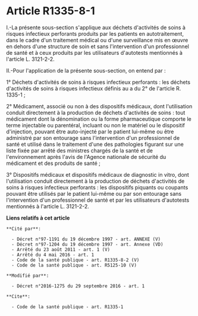 # Article R1335-8-1

I.-La présente sous-section s'applique aux déchets d'activités de soins à risques infectieux perforants produits par les
patients en autotraitement, dans le cadre d'un traitement médical ou d'une surveillance mis en œuvre en dehors d'une
structure de soin et sans l'intervention d'un professionnel de santé et à ceux produits par les utilisateurs d'autotests
mentionnés à l'article L. 3121-2-2. 

II.-Pour l'application de la présente sous-section, on entend par : 

1° Déchets d'activités de soins à risques infectieux perforants : les déchets d'activités de soins à risques infectieux
définis au a du 2° de l'article R. 1335-1 ; 

2° Médicament, associé ou non à des dispositifs médicaux, dont l'utilisation conduit directement à la production de déchets
d'activités de soins : tout médicament dont la dénomination ou la forme pharmaceutique comporte le terme injectable ou
parentéral, incluant ou non le matériel ou le dispositif d'injection, pouvant être auto-injecté par le patient lui-même ou
être administré par son entourage sans l'intervention d'un professionnel de santé et utilisé dans le traitement d'une des
pathologies figurant sur une liste fixée par arrêté des ministres chargés de la santé et de l'environnement après l'avis de
l'Agence nationale de sécurité du médicament et des produits de santé ; 

3° Dispositifs médicaux et dispositifs médicaux de diagnostic in vitro, dont l'utilisation conduit directement à la
production de déchets d'activités de soins à risques infectieux perforants : les dispositifs piquants ou coupants pouvant
être utilisés par le patient lui-même ou par son entourage sans l'intervention d'un professionnel de santé et par les
utilisateurs d'autotests mentionnés à l'article L. 3121-2-2.

**Liens relatifs à cet article**

	**Cité par**:

	  - Décret n°97-1191 du 19 décembre 1997 - art. ANNEXE (V)
	  - Décret n°97-1204 du 19 décembre 1997 - art. Annexe (VD)
	  - Arrêté du 23 août 2011 - art. 1 (V)
	  - Arrêté du 4 mai 2016 - art. 1
	  - Code de la santé publique - art. R1335-8-2 (V)
	  - Code de la santé publique - art. R5125-10 (V)

	**Modifié par**:

	  - Décret n°2016-1275 du 29 septembre 2016 - art. 1

	**Cite**:

	  - Code de la santé publique - art. R1335-1
